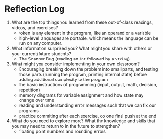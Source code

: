 # Reflection Log

1. What are the top things you learned from these out-of-class readings, videos, and exercises?
   - token is any element in the program, like an operand or a variable
   - high-level languages are portable, which means the language can be run on any computer. 
3. What information surprised you? What might you share with others or your current/future students?
   - The Scanner Bug (reading an `int` followed by a `String`)
5. What might you consider implementing in your own classroom?
   - Encouraging breaking down the problem into small parts, and testing those parts (running the program, printing internal state) before adding additional complexity to the program
   - the basic instructions of programming (input, output, math, decision, repetition)
   - memory diagrams for variable assignment and how state may change over time
   - reading and understanding error messages such that we can fix our programs
   - practice commiting after each exercise, do one final push at the end
7. What do you need to explore more? What the knowledge and skills that you may need to return to in the future to strengthen?
   - floating point numbers and rounding errors  
